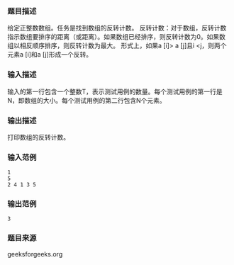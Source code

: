 ### 题目描述
给定正整数数组。任务是找到数组的反转计数。 反转计数：对于数组，反转计数指示数组要排序的距离（或距离）。如果数组已经排序，则反转计数为0。如果数组以相反顺序排序，则反转计数为最大。 形式上，如果a [i]> a [j]且i <j，则两个元素a [i]和a [j]形成一个反转。
### 输入描述
输入的第一行包含一个整数T，表示测试用例的数量。每个测试用例的第一行是N，即数组的大小。每个测试用例的第二行包含N个元素。
### 输出描述
打印数组的反转计数。
### 输入范例
```
1
5
2 4 1 3 5
```
### 输出范例
```
3
```
### 题目来源
geeksforgeeks.org

